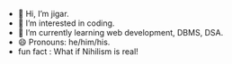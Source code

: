 - 👋 Hi, I’m jigar.
- 👀 I’m interested in coding.
- 🌱 I’m currently learning web development, DBMS, DSA.
- 😄 Pronouns: he/him/his.
- fun fact : What if Nihilism is real!

